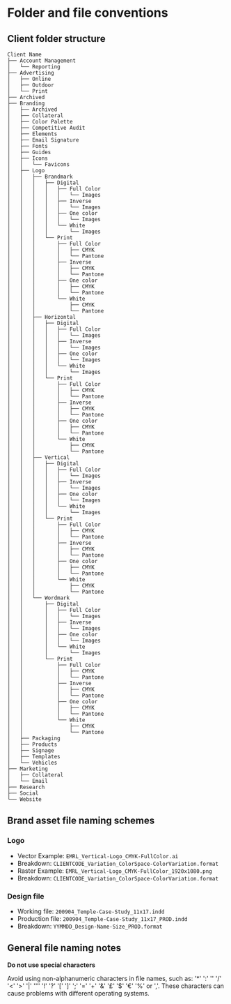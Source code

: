 # Folder and file conventions

## Client folder structure

```
Client Name
├── Account Management
│   └── Reporting
├── Advertising
│   ├── Online
│   ├── Outdoor
│   └── Print
├── Archived
├── Branding
│   ├── Archived
│   ├── Collateral
│   ├── Color Palette
│   ├── Competitive Audit
│   ├── Elements
│   ├── Email Signature
│   ├── Fonts
│   ├── Guides
│   ├── Icons
│   │   └── Favicons
│   ├── Logo
│   │   ├── Brandmark
│   │   │   ├── Digital
│   │   │   │   ├── Full Color
│   │   │   │   │   └── Images
│   │   │   │   ├── Inverse
│   │   │   │   │   └── Images
│   │   │   │   ├── One color
│   │   │   │   │   └── Images
│   │   │   │   └── White
│   │   │   │       └── Images
│   │   │   └── Print
│   │   │       ├── Full Color
│   │   │       │   ├── CMYK
│   │   │       │   └── Pantone
│   │   │       ├── Inverse
│   │   │       │   ├── CMYK
│   │   │       │   └── Pantone
│   │   │       ├── One color
│   │   │       │   ├── CMYK
│   │   │       │   └── Pantone
│   │   │       └── White
│   │   │           ├── CMYK
│   │   │           └── Pantone
│   │   ├── Horizontal
│   │   │   ├── Digital
│   │   │   │   ├── Full Color
│   │   │   │   │   └── Images
│   │   │   │   ├── Inverse
│   │   │   │   │   └── Images
│   │   │   │   ├── One color
│   │   │   │   │   └── Images
│   │   │   │   └── White
│   │   │   │       └── Images
│   │   │   └── Print
│   │   │       ├── Full Color
│   │   │       │   ├── CMYK
│   │   │       │   └── Pantone
│   │   │       ├── Inverse
│   │   │       │   ├── CMYK
│   │   │       │   └── Pantone
│   │   │       ├── One color
│   │   │       │   ├── CMYK
│   │   │       │   └── Pantone
│   │   │       └── White
│   │   │           ├── CMYK
│   │   │           └── Pantone
│   │   ├── Vertical
│   │   │   ├── Digital
│   │   │   │   ├── Full Color
│   │   │   │   │   └── Images
│   │   │   │   ├── Inverse
│   │   │   │   │   └── Images
│   │   │   │   ├── One color
│   │   │   │   │   └── Images
│   │   │   │   └── White
│   │   │   │       └── Images
│   │   │   └── Print
│   │   │       ├── Full Color
│   │   │       │   ├── CMYK
│   │   │       │   └── Pantone
│   │   │       ├── Inverse
│   │   │       │   ├── CMYK
│   │   │       │   └── Pantone
│   │   │       ├── One color
│   │   │       │   ├── CMYK
│   │   │       │   └── Pantone
│   │   │       └── White
│   │   │           ├── CMYK
│   │   │           └── Pantone
│   │   └── Wordmark
│   │       ├── Digital
│   │       │   ├── Full Color
│   │       │   │   └── Images
│   │       │   ├── Inverse
│   │       │   │   └── Images
│   │       │   ├── One color
│   │       │   │   └── Images
│   │       │   └── White
│   │       │       └── Images
│   │       └── Print
│   │           ├── Full Color
│   │           │   ├── CMYK
│   │           │   └── Pantone
│   │           ├── Inverse
│   │           │   ├── CMYK
│   │           │   └── Pantone
│   │           ├── One color
│   │           │   ├── CMYK
│   │           │   └── Pantone
│   │           └── White
│   │               ├── CMYK
│   │               └── Pantone
│   ├── Packaging
│   ├── Products
│   ├── Signage
│   ├── Templates
│   └── Vehicles
├── Marketing
│   ├── Collateral
│   └── Email
├── Research
├── Social
└── Website
```

## Brand asset file naming schemes

### Logo
- Vector Example: `EMRL_Vertical-Logo_CMYK-FullColor.ai`
- Breakdown: `CLIENTCODE_Variation_ColorSpace-ColorVariation.format`
- Raster Example: `EMRL_Vertical-Logo_CMYK-FullColor_1920x1080.png`
- Breakdown: `CLIENTCODE_Variation_ColorSpace-ColorVariation.format`

### Design file
- Working file: `200904_Temple-Case-Study_11x17.indd`
- Production file: `200904_Temple-Case-Study_11x17_PROD.indd`
- Breakdown: `YYMMDD_Design-Name-Size_PROD.format`

## General file naming notes

**Do not use special characters**

Avoid using non-alphanumeric characters in file names, such as: '*' ':' '' '/' '<' '>' '|' '"' '!' '?' '[' ']' ';' '=' '+' '&' '£' '$' '€' '%' or ','. These characters can cause problems with different operating systems.

